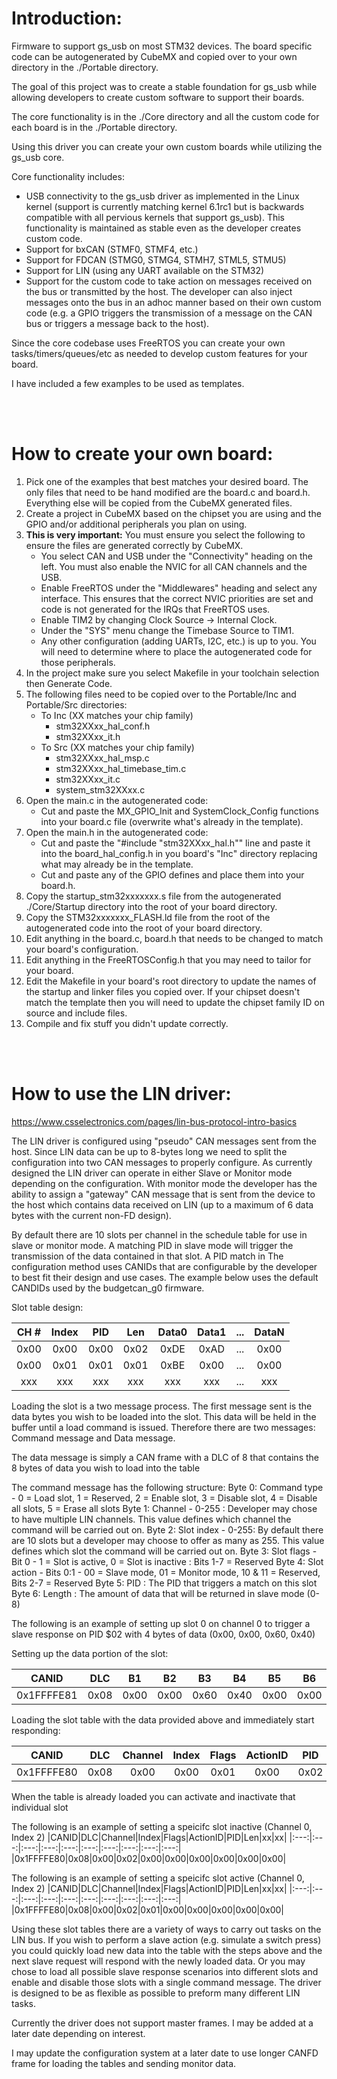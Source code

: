 # Introduction:
Firmware to support gs_usb on most STM32 devices.  The board specific code can be autogenerated by CubeMX and copied over to your own directory in the ./Portable directory.

The goal of this project was to create a stable foundation for gs_usb while allowing developers to create custom software to support their boards.

The core functionality is in the ./Core directory and all the custom code for each board is in the ./Portable directory.

Using this driver you can create your own custom boards while utilizing the gs_usb core.  

Core functionality includes:
- USB connectivity to the gs_usb driver as implemented in the Linux kernel (support is currently matching kernel 6.1rc1 but is backwards compatible with all pervious kernels that support gs_usb).  This functionality is maintained as stable even as the developer creates custom code.
- Support for bxCAN (STMF0, STMF4, etc.)
- Support for FDCAN (STMG0, STMG4, STMH7, STML5, STMU5)
- Support for LIN (using any UART available on the STM32)
- Support for the custom code to take action on messages received on the bus or transmitted by the host.  The developer can also inject messages onto the bus in an adhoc manner based on their own custom code (e.g. a GPIO triggers the transmission of a message on the CAN bus or triggers a message back to the host).

Since the core codebase uses FreeRTOS you can create your own tasks/timers/queues/etc as needed to develop custom features for your board.

I have included a few examples to be used as templates.

<br>
<br>

# How to create your own board:
1. Pick one of the examples that best matches your desired board.  The only files that need to be hand modified are the board.c and board.h.  Everything else will be copied from the CubeMX generated files.
2. Create a project in CubeMX based on the chipset you are using and the GPIO and/or additional peripherals you plan on using.
3. **This is very important:**  You must ensure you select the following to ensure the files are generated correctly by CubeMX.
    - You select CAN and USB under the "Connectivity" heading on the left.  You must also enable the NVIC for all CAN channels and the USB.
    - Enable FreeRTOS under the "Middlewares" heading and select any interface.  This ensures that the correct NVIC priorities are set and code is not generated for the IRQs that FreeRTOS uses.
    - Enable TIM2 by changing Clock Source -> Internal Clock.
    - Under the "SYS" menu change the Timebase Source to TIM1.
    - Any other configuration (adding UARTs, I2C, etc.) is up to you.  You will need to determine where to place the autogenerated code for those peripherals.
4. In the project make sure you select Makefile in your toolchain selection then Generate Code.
5. The following files need to be copied over to the Portable/Inc and Portable/Src directories:
    - To Inc (XX matches your chip family)
        - stm32XXxx_hal_conf.h
        - stm32XXxx_it.h
    - To Src (XX matches your chip family)
        - stm32XXxx_hal_msp.c
        - stm32XXxx_hal_timebase_tim.c
        - stm32XXxx_it.c
        - system_stm32XXxx.c
6. Open the main.c in the autogenerated code:
    - Cut and paste the MX_GPIO_Init and SystemClock_Config functions into your board.c file (overwrite what's already in the template).
7. Open the main.h in the autogenerated code:
    - Cut and paste the "#include "stm32XXxx_hal.h"" line and paste it into the board_hal_config.h in you board's "Inc" directory replacing what may already be in the template.
    - Cut and paste any of the GPIO defines and place them into your board.h.
8. Copy the startup_stm32xxxxxxx.s file from the autogenerated ./Core/Startup directory into the root of your board directory.
9. Copy the STM32xxxxxxx_FLASH.ld file from the root of the autogenerated code into the root of your board directory.
10. Edit anything in the board.c, board.h that needs to be changed to match your board's configuration.
11. Edit anything in the FreeRTOSConfig.h that you may need to tailor for your board.
11. Edit the Makefile in your board's root directory to update the names of the startup and linker files you copied over.  If your chipset doesn't match the template then you will need to update the chipset family ID on source and include files.
12. Compile and fix stuff you didn't update correctly.


<br>
<br>

# How to use the LIN driver:
https://www.csselectronics.com/pages/lin-bus-protocol-intro-basics

The LIN driver is configured using "pseudo" CAN messages sent from the host.  Since LIN data can be up to 8-bytes long we need to split the configuration into two CAN messages to properly configure.
As currently designed the LIN driver can operate in either Slave or Monitor mode depending on the configuration.  With monitor mode the developer has the ability to assign a "gateway" CAN message that is sent from the device to the host which contains data received on LIN (up to a maximum of 6 data bytes with the current non-FD design).

By default there are 10 slots per channel in the schedule table for use in slave or monitor mode.  A matching PID in slave mode will trigger the transmission of the data contained in that slot.  A PID match in 
The configuration method uses CANIDs that are configurable by the developer to best fit their design and use cases.  The example below uses the default CANDIDs used by the budgetcan_g0 firmware.


Slot table design:

|CH #|Index|PID|Len|Data0|Data1|...|DataN|
|:---:|:---:|:---:|:---:|:---:|:---:|:---:|:---:|
| 0x00 | 0x00 | 0x00 | 0x02 | 0xDE | 0xAD | ... | 0x00 |
| 0x00 | 0x01 | 0x01 | 0x01 | 0xBE | 0x00 | ... | 0x00 |
| xxx | xxx | xxx | xxx | xxx | xxx | ... | xxx |


Loading the slot is a two message process.  The first message sent is the data bytes you wish to be loaded into the slot.  This data will be held in the buffer until a load command is issued.  Therefore there are two messages: Command message and Data message.

The data message is simply a CAN frame with a DLC of 8 that contains the 8 bytes of data you wish to load into the table

The command message has the following structure:
Byte 0: Command type - 0 = Load slot, 1 = Reserved, 2 = Enable slot, 3 = Disable slot, 4 = Disable all slots, 5 = Erase all slots 
Byte 1: Channel - 0-255 : Developer may chose to have multiple LIN channels.  This value defines which channel the command will be carried out on.
Byte 2: Slot index - 0-255: By default there are 10 slots but a developer may choose to offer as many as 255.  This value defines which slot the command will be carried out on.
Byte 3: Slot flags - Bit 0 - 1 = Slot is active, 0 = Slot is inactive : Bits 1-7 = Reserved
Byte 4: Slot action - Bits 0:1 - 00 = Slave mode, 01 = Monitor mode, 10 & 11 = Reserved, Bits 2-7 = Reserved
Byte 5: PID : The PID that triggers a match on this slot
Byte 6: Length : The amount of data that will be returned in slave mode (0-8)

The following is an example of setting up slot 0 on channel 0 to trigger a slave response on PID $02 with 4 bytes of data (0x00, 0x00, 0x60, 0x40)

Setting up the data portion of the slot:

|CANID|DLC|B1|B2|B3|B4|B5|B6|B7|B8|
|:---:|:---:|:---:|:---:|:---:|:---:|:---:|:---:|:---:|:---:|
|0x1FFFFE81|0x08|0x00|0x00|0x60|0x40|0x00|0x00|0x00|0x00|0x00|

Loading the slot table with the data provided above and immediately start responding:

|CANID|DLC|Channel|Index|Flags|ActionID|PID|Len|xx|xx|
|:---:|:---:|:---:|:---:|:---:|:---:|:---:|:---:|:---:|:---:|
|0x1FFFFE80|0x08|0x00|0x00|0x01|0x00|0x02|0x04|0x00|0x00|

When the table is already loaded you can activate and inactivate that individual slot

The following is an example of setting a speicifc slot inactive (Channel 0, Index 2)
|CANID|DLC|Channel|Index|Flags|ActionID|PID|Len|xx|xx|
|:---:|:---:|:---:|:---:|:---:|:---:|:---:|:---:|:---:|:---:|
|0x1FFFFE80|0x08|0x00|0x02|0x00|0x00|0x00|0x00|0x00|0x00|

The following is an example of setting a speicifc slot active (Channel 0, Index 2)
|CANID|DLC|Channel|Index|Flags|ActionID|PID|Len|xx|xx|
|:---:|:---:|:---:|:---:|:---:|:---:|:---:|:---:|:---:|:---:|
|0x1FFFFE80|0x08|0x00|0x02|0x01|0x00|0x00|0x00|0x00|0x00|


Using these slot tables there are a variety of ways to carry out tasks on the LIN bus.  If you wish to perform a slave action (e.g. simulate a switch press) you could quickly load new data into the table with the steps above and the next slave request will respond with the newly loaded data.  Or you may chose to load all possible slave response scenarios into different slots and enable and disable those slots with a single command message.  The driver is designed to be as flexible as possible to preform many different LIN tasks.

Currently the driver does not support master frames.  I may be added at a later date depending on interest.

I may update the configuration system at a later date to use longer CANFD frame for loading the tables and sending monitor data.


